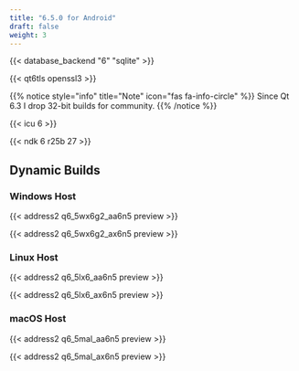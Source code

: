 ```yaml
---
title: "6.5.0 for Android"
draft: false
weight: 3
---
```


{{< database_backend "6" "sqlite" >}}

{{< qt6tls openssl3 >}}

{{% notice style="info" title="Note"  icon="fas fa-info-circle" %}}
Since Qt 6.3 I drop 32-bit builds for community.
{{% /notice %}}

{{< icu 6 >}}

{{< ndk 6 r25b 27 >}}

## Dynamic Builds

### Windows Host

{{< address2 q6_5wx6g2_aa6n5 preview >}}

{{< address2 q6_5wx6g2_ax6n5 preview >}}

### Linux Host

{{< address2 q6_5lx6_aa6n5 preview >}}

{{< address2 q6_5lx6_ax6n5 preview >}}

### macOS Host

{{< address2 q6_5mal_aa6n5 preview >}}

{{< address2 q6_5mal_ax6n5 preview >}}
